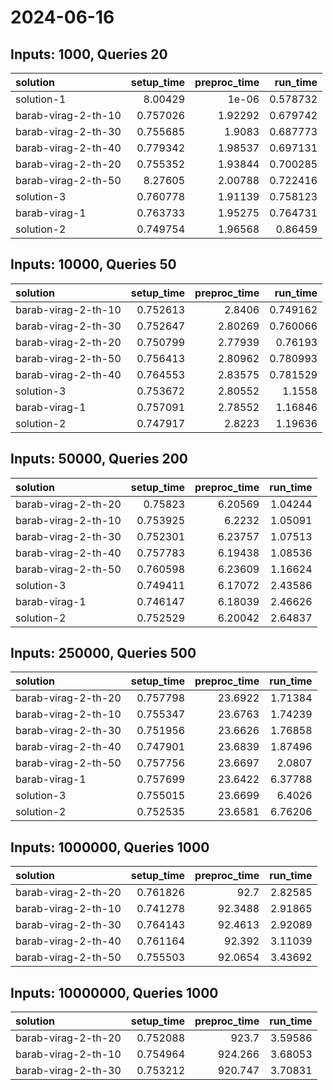 # 2024-06-16

## Inputs: 1000, Queries 20

| solution            |   setup_time |   preproc_time |   run_time |
|:--------------------|-------------:|---------------:|-----------:|
| solution-1          |     8.00429  |        1e-06   |   0.578732 |
| barab-virag-2-th-10 |     0.757026 |        1.92292 |   0.679742 |
| barab-virag-2-th-30 |     0.755685 |        1.9083  |   0.687773 |
| barab-virag-2-th-40 |     0.779342 |        1.98537 |   0.697131 |
| barab-virag-2-th-20 |     0.755352 |        1.93844 |   0.700285 |
| barab-virag-2-th-50 |     8.27605  |        2.00788 |   0.722416 |
| solution-3          |     0.760778 |        1.91139 |   0.758123 |
| barab-virag-1       |     0.763733 |        1.95275 |   0.764731 |
| solution-2          |     0.749754 |        1.96568 |   0.86459  |

## Inputs: 10000, Queries 50

| solution            |   setup_time |   preproc_time |   run_time |
|:--------------------|-------------:|---------------:|-----------:|
| barab-virag-2-th-10 |     0.752613 |        2.8406  |   0.749162 |
| barab-virag-2-th-30 |     0.752647 |        2.80269 |   0.760066 |
| barab-virag-2-th-20 |     0.750799 |        2.77939 |   0.76193  |
| barab-virag-2-th-50 |     0.756413 |        2.80962 |   0.780993 |
| barab-virag-2-th-40 |     0.764553 |        2.83575 |   0.781529 |
| solution-3          |     0.753672 |        2.80552 |   1.1558   |
| barab-virag-1       |     0.757091 |        2.78552 |   1.16846  |
| solution-2          |     0.747917 |        2.8223  |   1.19636  |

## Inputs: 50000, Queries 200

| solution            |   setup_time |   preproc_time |   run_time |
|:--------------------|-------------:|---------------:|-----------:|
| barab-virag-2-th-20 |     0.75823  |        6.20569 |    1.04244 |
| barab-virag-2-th-10 |     0.753925 |        6.2232  |    1.05091 |
| barab-virag-2-th-30 |     0.752301 |        6.23757 |    1.07513 |
| barab-virag-2-th-40 |     0.757783 |        6.19438 |    1.08536 |
| barab-virag-2-th-50 |     0.760598 |        6.23609 |    1.16624 |
| solution-3          |     0.749411 |        6.17072 |    2.43586 |
| barab-virag-1       |     0.746147 |        6.18039 |    2.46626 |
| solution-2          |     0.752529 |        6.20042 |    2.64837 |

## Inputs: 250000, Queries 500

| solution            |   setup_time |   preproc_time |   run_time |
|:--------------------|-------------:|---------------:|-----------:|
| barab-virag-2-th-20 |     0.757798 |        23.6922 |    1.71384 |
| barab-virag-2-th-10 |     0.755347 |        23.6763 |    1.74239 |
| barab-virag-2-th-30 |     0.751956 |        23.6626 |    1.76858 |
| barab-virag-2-th-40 |     0.747901 |        23.6839 |    1.87496 |
| barab-virag-2-th-50 |     0.757756 |        23.6697 |    2.0807  |
| barab-virag-1       |     0.757699 |        23.6422 |    6.37788 |
| solution-3          |     0.755015 |        23.6699 |    6.4026  |
| solution-2          |     0.752535 |        23.6581 |    6.76206 |

## Inputs: 1000000, Queries 1000

| solution            |   setup_time |   preproc_time |   run_time |
|:--------------------|-------------:|---------------:|-----------:|
| barab-virag-2-th-20 |     0.761826 |        92.7    |    2.82585 |
| barab-virag-2-th-10 |     0.741278 |        92.3488 |    2.91865 |
| barab-virag-2-th-30 |     0.764143 |        92.4613 |    2.92089 |
| barab-virag-2-th-40 |     0.761164 |        92.392  |    3.11039 |
| barab-virag-2-th-50 |     0.755503 |        92.0654 |    3.43692 |

## Inputs: 10000000, Queries 1000

| solution            |   setup_time |   preproc_time |   run_time |
|:--------------------|-------------:|---------------:|-----------:|
| barab-virag-2-th-20 |     0.752088 |        923.7   |    3.59586 |
| barab-virag-2-th-10 |     0.754964 |        924.266 |    3.68053 |
| barab-virag-2-th-30 |     0.753212 |        920.747 |    3.70831 |